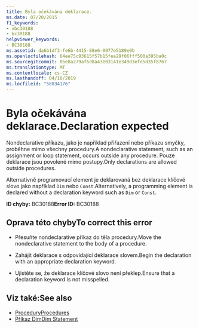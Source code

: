 ```yaml
---
title: Byla očekávána deklarace.
ms.date: 07/20/2015
f1_keywords:
- vbc30188
- bc30188
helpviewer_keywords:
- BC30188
ms.assetid: da6b1df3-fe6b-4415-88e6-0977e5189e0b
ms.openlocfilehash: 64ee75c93615f57b15fea29f06fff500a395ba0c
ms.sourcegitcommit: 0be8a279af6d8a43e03141e349d3efd5d35f8767
ms.translationtype: MT
ms.contentlocale: cs-CZ
ms.lasthandoff: 04/18/2019
ms.locfileid: "58834176"
---
```

# <a name="declaration-expected"></a><span data-ttu-id="5205d-102">Byla očekávána deklarace.</span><span class="sxs-lookup"><span data-stu-id="5205d-102">Declaration expected</span></span>
<span data-ttu-id="5205d-103">Nondeclarative příkazu, jako je například přiřazení nebo příkazu smyčky, proběhne mimo všechny procedury.</span><span class="sxs-lookup"><span data-stu-id="5205d-103">A nondeclarative statement, such as an assignment or loop statement, occurs outside any procedure.</span></span> <span data-ttu-id="5205d-104">Pouze deklarace jsou povolené mimo postupy.</span><span class="sxs-lookup"><span data-stu-id="5205d-104">Only declarations are allowed outside procedures.</span></span>  
  
 <span data-ttu-id="5205d-105">Alternativně programovací element je deklarovaná bez deklarace klíčové slovo jako například `Dim` nebo `Const`.</span><span class="sxs-lookup"><span data-stu-id="5205d-105">Alternatively, a programming element is declared without a declaration keyword such as `Dim` or `Const`.</span></span>  
  
 <span data-ttu-id="5205d-106">**ID chyby:** BC30188</span><span class="sxs-lookup"><span data-stu-id="5205d-106">**Error ID:** BC30188</span></span>  
  
## <a name="to-correct-this-error"></a><span data-ttu-id="5205d-107">Oprava této chyby</span><span class="sxs-lookup"><span data-stu-id="5205d-107">To correct this error</span></span>  
  
-   <span data-ttu-id="5205d-108">Přesuňte nondeclarative příkaz do těla procedury.</span><span class="sxs-lookup"><span data-stu-id="5205d-108">Move the nondeclarative statement to the body of a procedure.</span></span>  
  
-   <span data-ttu-id="5205d-109">Zahájit deklarace s odpovídající deklarace slovem.</span><span class="sxs-lookup"><span data-stu-id="5205d-109">Begin the declaration with an appropriate declaration keyword.</span></span>  
  
-   <span data-ttu-id="5205d-110">Ujistěte se, že deklarace klíčové slovo není překlep.</span><span class="sxs-lookup"><span data-stu-id="5205d-110">Ensure that a declaration keyword is not misspelled.</span></span>  
  
## <a name="see-also"></a><span data-ttu-id="5205d-111">Viz také:</span><span class="sxs-lookup"><span data-stu-id="5205d-111">See also</span></span>

- [<span data-ttu-id="5205d-112">Procedury</span><span class="sxs-lookup"><span data-stu-id="5205d-112">Procedures</span></span>](../../../visual-basic/programming-guide/language-features/procedures/index.md)
- [<span data-ttu-id="5205d-113">Příkaz Dim</span><span class="sxs-lookup"><span data-stu-id="5205d-113">Dim Statement</span></span>](../../../visual-basic/language-reference/statements/dim-statement.md)
